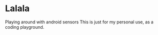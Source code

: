 # Lalala
Playing around with android sensors
This is just for my personal use, as a coding playground.

